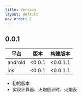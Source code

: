 ```yaml
---
title: Version
layout: default
nav_order: 2
---
```


## 0.0.1

| 平台      | 版本     | 构建版本     |
|---------|--------|----------|
| android | <0.0.1 | <0.0.1.1 |
| ios     | <0.0.1 | <0.0.1.1 |

- 初始版本
- 实现计算器、火炮倒计时、火炮表

